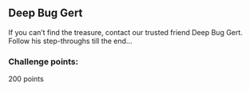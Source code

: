 ## **Deep Bug Gert**

If you can’t find the treasure, contact our trusted friend Deep Bug Gert. Follow his step-throughs till the end...

### Challenge points: 
200 points


